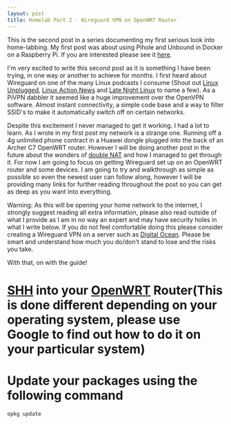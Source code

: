 ```yaml
---
layout: post
title: Homelab Part 2 - Wireguard VPN on OpenWRT Router
---
```


This is the second post in a series documenting my first serious look into home-labbing. My first post was about using Pihole and Unbound in Docker on a Raspberry Pi. If you are interested please see it [here](https://jsparkes.com/Homelab-Part-1-PiHole/).

I'm very excited to write this second post as it is something I have been trying, in one way or another to achieve for months. I first heard about Wireguard on one of the many Linux podcasts I consume (Shout out [Linux Unplugged](https://linuxunplugged.com/), [Linux Action News](https://linuxactionnews.com/) and [Late Night Linux](https://latenightlinux.com/) to name a few). As a PiVPN dabbler it seemed like a huge improvement over the OpenVPN software. Almost instant connectivity, a simple code base and a way to filter SSID's to make it automatically switch off on certain networks.

Despite this excitement I never managed to get it working. I had a lot to learn. As I wrote in my first post my network is a strange one. Running off a 4g unlimited phone contract in a Huawei dongle plugged into the back of an Archer C7 OpenWRT router. However I will be doing another post in the future about the wonders of [double NAT](https://kb.netgear.com/30186/What-is-Double-NAT) and how I managed to get through it. For now I am going to focus on getting Wireguard set up on an OpenWRT router and some devices. I am going to try and walkthrough as simple as possible so even the newest user can follow along, however I will be providing many links for further reading throughout the post so you can get as deep as you want into everything.

Warning: As this will be opening your home network to the internet, I strongly suggest reading all extra information, please also read outside of what I provide as I am in no way an expert and may have security holes in what I write below. If you do not feel comfortable doing this please consider creating a Wireguard VPN on a server such as [Digital Ocean](https://www.digitalocean.com/community/tutorials/how-to-create-a-point-to-point-vpn-with-wireguard-on-ubuntu-16-04). Please be smart and understand how much you do/don't stand to lose and the risks you take.

With that, on with the guide!

# [SHH](https://en.wikipedia.org/wiki/Secure_Shell) into your [OpenWRT](https://en.wikipedia.org/wiki/OpenWrt) Router(This is done different depending on your operating system, please use Google to find out how to do it on your particular system)

# Update your packages using the following command
```
opkg update
```

#  
